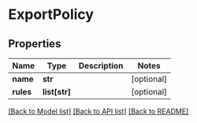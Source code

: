 # ExportPolicy

## Properties
Name | Type | Description | Notes
------------ | ------------- | ------------- | -------------
**name** | **str** |  | [optional] 
**rules** | **list[str]** |  | [optional] 

[[Back to Model list]](../README.md#documentation-for-models) [[Back to API list]](../README.md#documentation-for-api-endpoints) [[Back to README]](../README.md)



